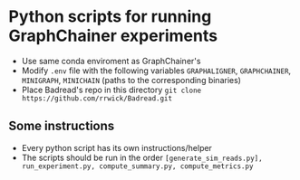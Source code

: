 # Python scripts for running GraphChainer experiments

- Use same conda enviroment as GraphChainer's
- Modify `.env` file with the following variables `GRAPHALIGNER`, `GRAPHCHAINER`, `MINIGRAPH`, `MINICHAIN` (paths to the corresponding binaries)
- Place Badread's repo in this directory `git clone https://github.com/rrwick/Badread.git`

## Some instructions

- Every python script has its own instructions/helper
- The scripts should be run in the order `[generate_sim_reads.py], run_experiment.py, compute_summary.py, compute_metrics.py`
